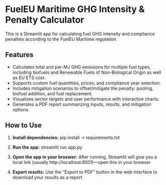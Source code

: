 # FuelEU Maritime GHG Intensity & Penalty Calculator

This is a Streamlit app for calculating fuel GHG intensity and compliance penalties according to the FuelEU Maritime regulation.

## Features

- Calculates total and per-MJ GHG emissions for multiple fuel types, including biofuels and Renewable Fuels of Non-Biological Origin as well as EU ETS cost.
- Supports custom fuel quantities, prices, and compliance year selection.
- Includes mitigation scenarios to offset/mitigate the penalty: pooling, biofuel addition, and fuel replacement.
- Visualizes sector targets and user performance with interactive charts.
- Generates a PDF report summarizing inputs, results, and mitigation options.

## How to Use

1. **Install dependencies:**
pip install -r requirements.txt

2. **Run the app:**
streamlit run app.py

3. **Open the app in your broswer:**
After running, Streamlit will give you a local link (usually http://localhost:8501)—open this in your browser

4. **Export results:**
Use the “Export to PDF” button in the web interface to download your results as a report
